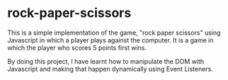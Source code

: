 # rock-paper-scissors
This is a simple implementation of the game, "rock paper scissors" using Javascript in which a player plays against the computer. It is a game in which the player who scores 5 points first wins.

By doing this project, I have learnt how to manipulate the DOM with Javascript and making that happen dynamically using Event Listeners.